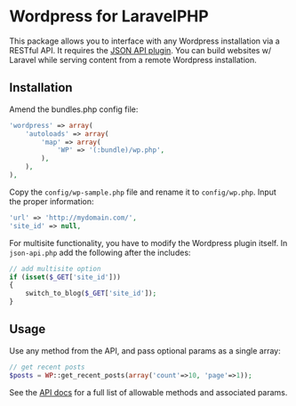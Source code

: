 # Wordpress for LaravelPHP #

This package allows you to interface with any Wordpress installation via a RESTful API.  It requires the [JSON API plugin](http://wordpress.org/extend/plugins/json-api/).  You can build websites w/ Laravel while serving content from a remote Wordpress installation.

## Installation ##

Amend the bundles.php config file:

```php
'wordpress' => array(
    'autoloads' => array(
        'map' => array(
            'WP' => '(:bundle)/wp.php',
        ),
    ),
),
```

Copy the ``config/wp-sample.php`` file and rename it to ``config/wp.php``.  Input the proper information:

```php
'url' => 'http://mydomain.com/',
'site_id' => null,
```

For multisite functionality, you have to modify the Wordpress plugin itself.  In ``json-api.php`` add the following after the includes:

```php
// add multisite option
if (isset($_GET['site_id']))
{
	switch_to_blog($_GET['site_id']);
}
```

## Usage ##

Use any method from the API, and pass optional params as a single array:

```php
// get recent posts
$posts = WP::get_recent_posts(array('count'=>10, 'page'=>1));
```

See the [API docs](http://wordpress.org/extend/plugins/json-api/other_notes/) for a full list of allowable methods and associated params.